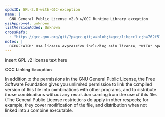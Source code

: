 ```yaml
---
spdxID: GPL-2.0-with-GCC-exception
name: |
  GNU General Public License v2.0 w/GCC Runtime Library exception
osiApproved: unknown
listVersionAdded: Unknown
crossRefs: 
  - "https://gcc.gnu.org/git/?p=gcc.git;a=blob;f=gcc/libgcc1.c;h=762f5143fc6eed57b6797c82710f3538aa52b40b;hb=cb143a3ce4fb417c68f5fa2691a1b1b1053dfba9#l10"
notes: |
  DEPRECATED: Use license expression including main license, "WITH" operator, and identifier: GCC-exception-2.0
---
```


insert GPL v2 license text here

GCC Linking Exception

In addition to the permissions in the GNU General Public License, the Free Software Foundation gives you unlimited permission to link the compiled version of this file into combinations with other programs, and to distribute those combinations without any restriction coming from the use of this file. (The General Public License restrictions do apply in other respects; for example, they cover modification of the file, and distribution when not linked into a combine executable.
